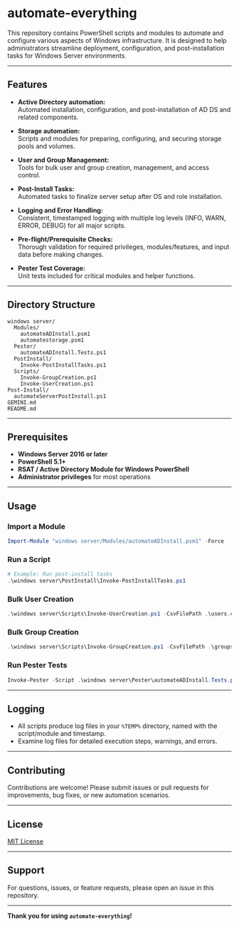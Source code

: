 # automate-everything

This repository contains PowerShell scripts and modules to automate and configure various aspects of Windows infrastructure. It is designed to help administrators streamline deployment, configuration, and post-installation tasks for Windows Server environments.

---

## Features

- **Active Directory automation:**  
  Automated installation, configuration, and post-installation of AD DS and related components.

- **Storage automation:**  
  Scripts and modules for preparing, configuring, and securing storage pools and volumes.

- **User and Group Management:**  
  Tools for bulk user and group creation, management, and access control.

- **Post-Install Tasks:**  
  Automated tasks to finalize server setup after OS and role installation.

- **Logging and Error Handling:**  
  Consistent, timestamped logging with multiple log levels (INFO, WARN, ERROR, DEBUG) for all major scripts.

- **Pre-flight/Prerequisite Checks:**  
  Thorough validation for required privileges, modules/features, and input data before making changes.

- **Pester Test Coverage:**  
  Unit tests included for critical modules and helper functions.

---

## Directory Structure

```
windows server/
  Modules/
    automateADInstall.psm1
    automatestorage.psm1
  Pester/
    automateADInstall.Tests.ps1
  PostInstall/
    Invoke-PostInstallTasks.ps1
  Scripts/
    Invoke-GroupCreation.ps1
    Invoke-UserCreation.ps1
Post-Install/
  automateServerPostInstall.ps1
GEMINI.md
README.md
```

---

## Prerequisites

- **Windows Server 2016 or later**
- **PowerShell 5.1+**
- **RSAT / Active Directory Module for Windows PowerShell**
- **Administrator privileges** for most operations

---

## Usage

### Import a Module

```powershell
Import-Module "windows server/Modules/automateADInstall.psm1" -Force
```

### Run a Script

```powershell
# Example: Run post-install tasks
.\windows server\PostInstall\Invoke-PostInstallTasks.ps1
```

### Bulk User Creation

```powershell
.\windows server\Scripts\Invoke-UserCreation.ps1 -CsvFilePath .\users.csv
```

### Bulk Group Creation

```powershell
.\windows server\Scripts\Invoke-GroupCreation.ps1 -CsvFilePath .\groups.csv
```

### Run Pester Tests

```powershell
Invoke-Pester -Script .\windows server\Pester\automateADInstall.Tests.ps1
```

---

## Logging

- All scripts produce log files in your `%TEMP%` directory, named with the script/module and timestamp.
- Examine log files for detailed execution steps, warnings, and errors.

---

## Contributing

Contributions are welcome! Please submit issues or pull requests for improvements, bug fixes, or new automation scenarios.

---

## License

[MIT License](LICENSE)

---

## Support

For questions, issues, or feature requests, please open an issue in this repository.

---

**Thank you for using `automate-everything`!**
